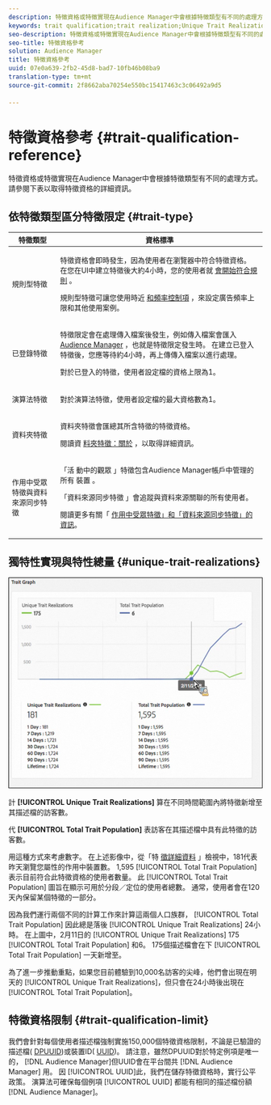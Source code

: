 ```yaml
---
description: 特徵資格或特徵實現在Audience Manager中會根據特徵類型有不同的處理方式。 請參閱下表以取得特徵資格的詳細資訊。
keywords: trait qualification;trait realization;Unique Trait Realizations;UTR;Total Trait Population;TTP
seo-description: 特徵資格或特徵實現在Audience Manager中會根據特徵類型有不同的處理方式。 請參閱下表以取得特徵資格的詳細資訊。
seo-title: 特徵資格參考
solution: Audience Manager
title: 特徵資格參考
uuid: 07e0a639-2fb2-45d8-bad7-10fb46b08ba9
translation-type: tm+mt
source-git-commit: 2f8662aba70254e550bc15417463c3c06492a9d5

---
```



# 特徵資格參考 {#trait-qualification-reference}

特徵資格或特徵實現在Audience Manager中會根據特徵類型有不同的處理方式。 請參閱下表以取得特徵資格的詳細資訊。

## 依特徵類型區分特徵限定 {#trait-type}

<table id="table_14CD705F376B44EEA9A6C011984356F0"> 
 <thead> 
  <tr> 
   <th colname="col1" class="entry"> 特徵類型 </th> 
   <th colname="col2" class="entry"> 資格標準 </th> 
  </tr> 
 </thead>
 <tbody> 
  <tr> 
   <td colname="col1"> <p>規則型特徵 </p> </td> 
   <td colname="col2"> <p>特徵資格會即時發生，因為使用者在瀏覽器中符合特徵資格。 在您在UI中建立特徵後大約4小時，您的使用者就 <a href="../../features/traits/create-onboarded-rule-based-traits.md#create-rules-based-or-onboarded-traits"> 會開始符合規則</a> 。 </p> <p>規則型特徵可讓您使用時近 <a href="../../features/segments/recency-and-frequency.md"> 和頻率控制項</a> ，來設定廣告頻率上限和其他使用案例。 </p> </td> 
  </tr> 
  <tr> 
   <td colname="col1"> <p>已登錄特徵 </p> </td> 
   <td colname="col2"> <p>特徵限定會在處理傳入檔案後發生，例如傳入檔案會匯入 <a href="../../faq/faq-inbound-data-ingestion.md"> Audience Manager</a> ，也就是特徵限定發生時。 在建立已登入特徵後，您應等待約4小時，再上傳傳入檔案以進行處理。  </p> <p> 對於已登入的特徵，使用者設定檔的資格上限為1。 </p> </td> 
  </tr> 
  <tr> 
   <td colname="col1"> <p>演算法特徵 </p> </td> 
   <td colname="col2"> <p>對於演算法特徵，使用者設定檔的最大資格數為1。 </p> </td> 
  </tr> 
  <tr> 
   <td colname="col1"> <p>資料夾特徵 </p> </td> 
   <td colname="col2"> <p>資料夾特徵會匯總其所含特徵的特徵資格。 </p> <p>閱讀資 <a href="../../features/traits/about-folder-traits.md"> 料夾特徵：關於</a> ，以取得詳細資訊。 </p> </td> 
  </tr>
  <tr> 
   <td colname="col1"> <p>作用中受眾特徵與資料來源同步特徵 </p> </td> 
   <td colname="col2"> <p>「活 <span class="wintitle"> 動中的觀眾</span> 」特徵包含Audience Manager帳戶中管理的所有 <span class="wintitle"> 裝置</span> 。 </p> <p><span class="wintitle"> 「資料來源同步特徵</span> 」會追蹤與資料來源關聯的所有使用者。 </p> <p>閱讀更多有關「 <a href="../../features/traits/client-activity-synced-audience-traits.md"> 作用中受眾特徵」和「資料來源同步特徵」的資訊</a>。 </p> </td>
  </tr>
 </tbody>
</table>

## 獨特性實現與特性總量 {#unique-trait-realizations}

![](assets/utr-ttp1.png)

計 **[!UICONTROL Unique Trait Realizations]** 算在不同時間範圍內將特徵新增至其描述檔的訪客數。

代 **[!UICONTROL Total Trait Population]** 表訪客在其描述檔中具有此特徵的訪客數。

用這種方式來考慮數字。 在上述影像中，從「特 [徵詳細資料](../../features/traits/trait-details-page.md) 」檢視中，181代表昨天瀏覽您屬性的作用中裝置數。 1,595 [!UICONTROL Total Trait Population] 表示目前符合此特徵資格的使用者數量。 此 [!UICONTROL Total Trait Population] 圖旨在顯示可用於分段／定位的使用者總數。 通常，使用者會在120天內保留某個特徵的一部分。

因為我們運行兩個不同的計算工作來計算這兩個人口族群， [!UICONTROL Total Trait Population] 因此總是落後 [!UICONTROL Unique Trait Realizations] 24小時。 在上圖中，2月11日的 [!UICONTROL Unique Trait Realizations] 175 [!UICONTROL Total Trait Population] 和6。 175個描述檔會在下 [!UICONTROL Total Trait Population] 一天新增至。

為了進一步推動重點，如果您目前體驗到10,000名訪客的尖峰，他們會出現在明天的 [!UICONTROL Unique Trait Realizations]，但只會在24小時後出現在 [!UICONTROL Total Trait Population]。

## 特徵資格限制 {#trait-qualification-limit}

我們會針對每個使用者描述檔強制實施150,000個特徵資格限制，不論是已驗證的描述檔( [DPUUID](../../reference/ids-in-aam.md))或裝置ID( [UUID](../../reference/ids-in-aam.md))。 請注意，雖然DPUUID對於特定例項是唯一的， [!DNL Audience Manager]但UUID會在平台間共 [!DNL Audience Manager] 用。 因 [!UICONTROL UUID]此，我們在儲存特徵資格時，實行公平政策。 演算法可確保每個例項 [!UICONTROL UUID] 都能有相同的描述檔份額 [!DNL Audience Manager]。

